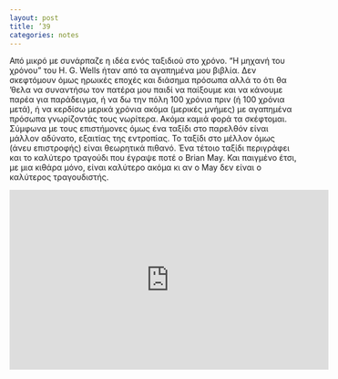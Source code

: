 ```yaml
---
layout: post
title: ’39
categories: notes
---
```


Από μικρό με συνάρπαζε η ιδέα ενός ταξιδιού στο χρόνο. “Η μηχανή του χρόνου” του H. G. Wells ήταν από τα αγαπημένα μου βιβλία. Δεν σκεφτόμουν όμως ηρωικές εποχές και διάσημα πρόσωπα αλλά το ότι θα ’θελα να συναντήσω τον πατέρα μου παιδί να παίξουμε και να κάνουμε παρέα για παράδειγμα, ή να δω την πόλη 100 χρόνια πριν (ή 100 χρόνια μετά), ή να κερδίσω μερικά χρόνια ακόμα (μερικές μνήμες) με αγαπημένα πρόσωπα γνωρίζοντάς τους νωρίτερα. Ακόμα καμιά φορά τα σκέφτομαι. Σύμφωνα με τους επιστήμονες όμως ένα ταξίδι στο παρελθόν είναι μάλλον αδύνατο, εξαιτίας της εντροπίας. Το ταξίδι στο μέλλον όμως (άνευ επιστροφής) είναι θεωρητικά πιθανό. Ένα τέτοιο ταξίδι περιγράφει και το καλύτερο τραγούδι που έγραψε ποτέ o Brian May. Και παιγμένο έτσι, με μια κιθάρα μόνο, είναι καλύτερο ακόμα κι αν ο May δεν είναι ο καλύτερος τραγουδιστής.

<div class="youtube-embed-container">
	<iframe width="560" height="315" src="https://www.youtube.com/embed/2y3PGJGejxA" title="YouTube video player" frameborder="0" allow="accelerometer; autoplay; clipboard-write; encrypted-media; gyroscope; picture-in-picture" allowfullscreen></iframe>
</div>